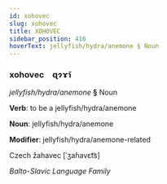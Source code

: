 ```yaml
---
id: xohovec
slug: xohovec
title: XOHOVEC
sidebar_position: 416
hoverText: jellyfish/hydra/anemone § Noun
---
```


### xohovec&emsp;<span kind="abugida">ɋɂɤ̄ɿ</span>

*jellyfish/hydra/anemone* **§** Noun

**Verb**: to be a jellyfish/hydra/anemone

**Noun**: jellyfish/hydra/anemone

**Modifier**: jellyfish/hydra/anemone-related

Czech žahavec [ˈʒaɦavɛt͡s]

*Balto-Slavic Language Family*